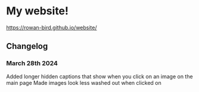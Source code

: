 # My website!
https://rowan-bird.github.io/website/

## Changelog
### March 28th 2024
Added longer hidden captions that show when you click on an image on the main page
Made images look less washed out when clicked on
